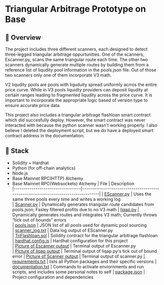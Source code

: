 # Triangular Arbitrage Prototype on Base

## 📍 Overview

The project includes three different scanners, each designed to detect three-legged triangular arbitrage oppurtunities. One of the scanners, Escanner.py, scans the same triangular route each time. The other two scanners dynamically generate multiple routes by building them from a reference list of liqudity pool information in the pools.json file. Out of those two scanners only one of them incorporate V3 math. 

V2 liqudity pools are pools with liquduity spread uniformly acrros the entire price curve. While in V3 pools liquidty providers can deposit liqudity at certain ranges leading to fragmented liqudity across the price curve. It is important to incorporate the appropriate logic based of version type to ensure accurate price data. 

This project also includes a triangular arbitrage flashloan smart contract which did succesfully deploy. However, the smart contract was never interacted with because the python scanner wasn't working properly. I also believe I deleted the deployment script, but we do have a deployed smart contract address in the documentation.

## 🔧 Stack

- Solidity + Hardhat  
- Python (for off-chain analytics)  
- Node.js  
- Base Mainnet RPC(HTTP) Alchemy 
- Base Mainnet RPC(Websockets) Alchemy 
| File                             | Description                                                                       
|----------------------------------|-----------------------------------------------------------------------------------|
| [EScanner.py](./Escanner.py)             | Uses the same three pools every time and writes a working log                      
| [Scanner.py](./scanner.py)                 | Dynamically generates triangular route candidates from pools.json; Fasley filtered profits due to no V3 math
| [liqap.py](./liqap.py)                     | Dynamically generates routes and integrates V3 math; Currently throws “tick out of bounds” errors                  
| [pools.json](./pools.json)                 | JSON list of all pools used for dynamic pool sourcing                              
| [scanner_log.txt](./scanner_log.txt)       | Data log output of EScanner.py                                       
| [TriFlashloan.sol](./TriFlashloan.sol) | Solidity contract for the triangular arbitrage flashloan                           
| [hardhat.config.js](./hardhat.config.js)   | Hardhat configuration for this project                                            
| [Picture of Escanner output](./EscannerTerminalOut.png)   | Terminal output of Escanner.py                  
| [Picture of liqap output](./liqapOutput.png) |   Terminal output of liqap.py's tick out of bound error 
| [Picture of Scanner output](./ScannerTerminalOut.png) | Terminal output of scanner.py
| [requirements.txt](./requirements.txt) |   lists all Python packages and their specific versions 
| [documentation.txt](./Documentation.txt) | Commands to activate enviornments and run scripts, and includes some personal notes to self 
| [package.json](./package.json) | Project configuration and dependencies 




